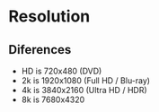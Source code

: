 # Resolution

## Diferences

- HD is 720x480 (DVD)
- 2k is 1920x1080 (Full HD / Blu-ray)
- 4k is 3840x2160 (Ultra HD / HDR)
- 8k is 7680x4320
